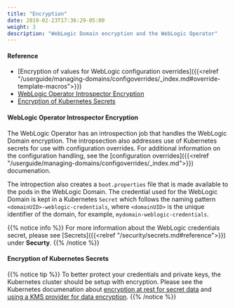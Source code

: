 ```yaml
---
title: "Encryption"
date: 2019-02-23T17:36:29-05:00
weight: 3
description: "WebLogic Domain encryption and the WebLogic Operator"
---
```


#### Reference
* [Encryption of values for WebLogic configuration overrides]({{<relref "/userguide/managing-domains/configoverrides/_index.md#override-template-macros">}})
* [WebLogic Operator Introspector Encryption](#weblogic-operator-introspector-encryption")
* [Encryption of Kubernetes Secrets](#encryption-of-kubernetes-secrets")

#### WebLogic Operator Introspector Encryption

The WebLogic Operator has an introspection job that handles the WebLogic Domain encryption.
The intropsection also addresses use of Kubernetes secrets for use with configuration overrides.
For additional information on the configuration handling, see the
[configuration overrides]({{<relref "/userguide/managing-domains/configoverrides/_index.md">}})
documenation.

The intropection also creates a `boot.properties` file that is made available
to the pods in the WebLogic Domain. The credential used for the
WebLogic Domain is kept in a Kubernetes `Secret` which follows the naming pattern
`<domainUID>-weblogic-credentials`, where `<domainUID>` is
the unique identifier of the domain, for example, `mydomain-weblogic-credentials`.

{{% notice info %}}
For more information about the WebLogic credentials secret, please see [Secrets]({{<relref "/security/secrets.md#reference">}})
under **Securty**.
{{% /notice %}}

#### Encryption of Kubernetes Secrets

{{% notice tip %}}
To better protect your credentials and private keys, the Kubernetes cluster should be setup with encryption.
Please see the Kubernetes documenation about
[encryption at rest for secret data](https://kubernetes.io/docs/tasks/administer-cluster/encrypt-data/)
and [using a KMS provider for data encryption](https://kubernetes.io/docs/tasks/administer-cluster/kms-provider/).
{{% /notice %}}

